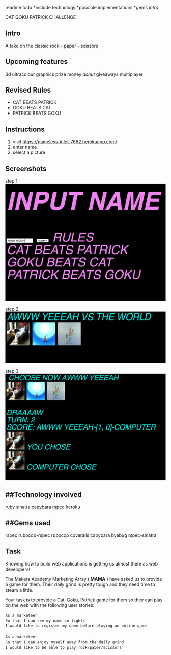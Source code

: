 readme todo
*include technology
*possible implementations
*gems
*intro*


CAT GOKU PATRICK CHALLENGE

## Intro
A take on the classic rock - paper - scissors

## Upcoming features
3d ultracolour graphics
prize money
*donut* giveaways
multiplayer

## Revised Rules

- CAT BEATS PATRICK
-  GOKU BEATS CAT
-  PATRICK BEATS GOKU

Instructions
-------
1. visit https://nameless-inlet-7662.herokuapp.com/
2. enter name
3. select a picture

Screenshots
-------
step 1
![picture alt](./public/1.png "")

step 2
![picture alt](./public/2.png "")

step 3
![picture alt](./public/3.png "")

##Technology involved
-----
ruby
sinatra
capybara
rspec
heroku

##Gems used
---
rspec
rubocop-rspec
rubocop
coveralls
capybara
byebug
rspec-sinatra


Task
----

Knowing how to build web applications is getting us almost there as web developers!

The Makers Academy Marketing Array ( **MAMA** ) have asked us to provide a game for them. Their daily grind is pretty tough and they need time to steam a little.

Your task is to provide a Cat, Goku, Patrick game for them so they can play on the web with the following user stories:

```sh
As a marketeer
So that I can see my name in lights
I would like to register my name before playing an online game

As a marketeer
So that I can enjoy myself away from the daily grind
I would like to be able to play rock/paper/scissors
```
